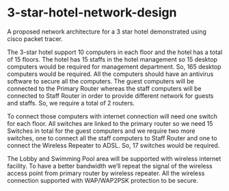 # 3-star-hotel-network-design
A proposed network architecture for a 3 star hotel demonstrated using cisco packet tracer.

The 3-star hotel support 10 computers in each floor and the hotel has a total of 15 floors. The hotel has 15 staffs in the hotel management so 15 desktop computers would be required for management department. So, 165 desktop computers would be required. All the computers should have an antivirus software to secure all the computers. The guest computers will be connected to the Primary Router whereas the staff computers will be connected to Staff Router in order to provide different network for guests and staffs. So, we require a total of 2 routers.

To connect those computers with internet connection will need one switch for each floor. All switches are linked to the primary router so we need 15 Switches in total for the guest computers and we require two more switches, one to connect all the staff computers to Staff Router and one to connect the Wireless Repeater to ADSL. So, 17 switches would be required.

The Lobby and Swimming Pool area will be supported with wireless internet facility. To have a better bandwidth we’ll repeat the signal of the wireless access point from primary router by wireless repeater. All the wireless connection supported with WAP/WAP2PSK protection to be secure. 
